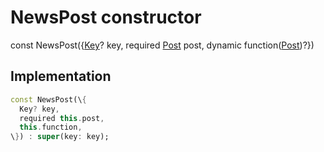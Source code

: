


# NewsPost constructor






const
NewsPost(\{[Key](https:api.flutter.dev/flutter/foundation/Key-class.html)? key, required [Post](../../models_post_post_model/Post-class.md) post, dynamic function([Post](../../models_post_post_model/Post-class.md))?\})





## Implementation

```dart
const NewsPost(\{
  Key? key,
  required this.post,
  this.function,
\}) : super(key: key);
```







